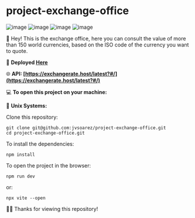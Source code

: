 # project-exchange-office

![image](https://img.shields.io/badge/HTML5-E34F26?style=for-the-badge&logo=html5&logoColor=white)
![image](https://img.shields.io/badge/CSS3-1572B6?style=for-the-badge&logo=css3&logoColor=white)
![image](https://img.shields.io/badge/JavaScript-323330?style=for-the-badge&logo=javascript&logoColor=F7DF1E)
![image](https://img.shields.io/badge/Vite-B73BFE?style=for-the-badge&logo=vite&logoColor=FFD62E)

👋 Hey! This is the exchange office, here you can consult the value of more than 150 world currencies, based on the ISO code of the currency you want to quote.

🔗 **Deployed [Here](https://casadecambio-exchangeoffice.surge.sh/)**

🌐 **API: [https://exchangerate.host/latest?#/](https://exchangerate.host/latest?#/)**

💻 **To open this project on your machine:**

🐧 **Unix Systems:**

Clone this repository:

    git clone git@github.com:jvsoarez/project-exchange-office.git
    cd project-exchange-office.git
    
To install the dependencies:
    
    npm install

To open the project in the browser:
    
    npm run dev

or:
    
    npx vite --open
    
🙏🏽 Thanks for viewing this repository!

